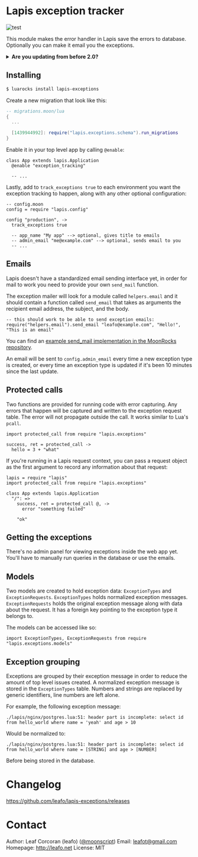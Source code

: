 # Lapis exception tracker

![test](https://github.com/leafo/lapis-exceptions/workflows/test/badge.svg)

This module makes the error handler in Lapis save the errors to database.
Optionally you can make it email you the exceptions.


<details>
<summary><strong>Are you updating from before 2.0?</strong></summary>

You may need to run migrations. Add a new migration to your app and call
`run_migrations`. It's safe to call it multiple times with no side effects so
you're free to add that migration every time you update.


```lua
  [XXX] = require("lapis.exceptions.schema").run_migrations
```

</details>


## Installing

```bash
$ luarocks install lapis-exceptions
```

Create a new migration that look like this:

```lua
-- migrations.moon/lua
{
  ...

  [1439944992]: require("lapis.exceptions.schema").run_migrations
}
```

Enable it in your top level app by calling `@enable`:

```moon
class App extends lapis.Application
  @enable "exception_tracking"

  -- ...
```

Lastly, add to `track_exceptions true` to each environment you want the
exception tracking to happen, along with any other optional configuration:

```moon
-- config.moon
config = require "lapis.config"

config "production", ->
  track_exceptions true

  -- app_name "My app" --> optional, gives title to emails
  -- admin_email "me@example.com" --> optional, sends email to you
  -- ...
```

## Emails

Lapis doesn't have a standardized email sending interface yet, in order for
mail to work you need to provide your own `send_mail` function.

The exception mailer will look for a module called `helpers.email` and it
should contain a function called `send_email` that takes as arguments the
recipient email address, the subject, and the body.

```
-- this should work to be able to send exception emails:
require("helpers.email").send_email "leafo@example.com", "Hello!", "This is an email"
```

You can find an [example send_mail implementation in the MoonRocks
repository](https://github.com/leafo/moonrocks-site/blob/master/helpers/email.moon).

An email will be sent to `config.admin_email` every time a new exception type
is created, or every time an exception type is updated if it's been 10 minutes
since the last update.

## Protected calls

Two functions are provided for running code with error capturing. Any errors
that happen will be captured and written to the exception request table. The
error will not propagate outside the call. It works similar to Lua's `pcall`.


```moonscript
import protected_call from require "lapis.exceptions"

success, ret = protected_call ->
  hello = 3 + "what"

```

If you're running in a Lapis request context, you can pass a request object as
the first argument to record any information about that request:


```moonscript
lapis = require "lapis"
import protected_call from require "lapis.exceptions"

class App extends lapis.Application
  "/": =>
    success, ret = protected_call @, ->
      error "something failed"

    "ok"
```



## Getting the exceptions

There's no admin panel for viewing exceptions inside the web app yet. You'll
have to manually run queries in the database or use the emails.

## Models

Two models are created to hold exception data: `ExceptionTypes` and
`ExceptionRequests`. `ExceptionTypes` holds normalized exception messages.
`ExceptionRequests` holds the original exception message along with data about
the request. It has a foreign key pointing to the exception type it belongs to.


The models can be accessed like so:

```moonscript
import ExceptionTypes, ExceptionRequests from require "lapis.exceptions.models"
```

## Exception grouping

Exceptions are grouped by their exception message in order to reduce the amount
of top level issues created. A normalized exception message is stored in the
`ExceptionTypes` table. Numbers and strings are replaced by generic
identifiers, line numbers are left alone.

For example, the following exception message:

    ./lapis/nginx/postgres.lua:51: header part is incomplete: select id from hello_world where name = 'yeah' and age > 10

Would be normalized to:

    ./lapis/nginx/postgres.lua:51: header part is incomplete: select id from hello_world where name = [STRING] and age > [NUMBER]

Before being stored in the database.

# Changelog

<https://github.com/leafo/lapis-exceptions/releases>

# Contact

Author: Leaf Corcoran (leafo) ([@moonscript](http://twitter.com/moonscript))
Email: leafot@gmail.com
Homepage: <http://leafo.net>
License: MIT

